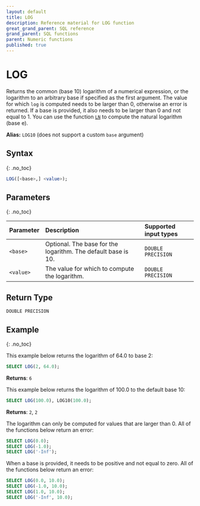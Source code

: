 ```yaml
---
layout: default
title: LOG
description: Reference material for LOG function
great_grand_parent: SQL reference
grand_parent: SQL functions
parent: Numeric functions
published: true
---
```


# LOG

Returns the common (base 10) logarithm of a numerical expression, or the logarithm to an arbitrary base if specified as the first argument.
The value for which `log` is computed needs to be larger than 0, otherwise an error is returned.
If a base is provided, it also needs to be larger than 0 and not equal to 1.
You can use the function [`LN`](ln.md) to compute the natural logarithm (base e).

**Alias:** `LOG10` (does not support a custom `base` argument)

## Syntax
{: .no_toc}

```sql
LOG([<base>,] <value>);
```
## Parameters 
{: .no_toc}

| Parameter   | Description                                                                                                         | Supported input types |
| :----------- | :------------------------------------------------------------------------------------------------------------------- |:--------------------|
| `<base>`    | Optional. The base for the logarithm. The default base is 10.                                                       |  `DOUBLE PRECISION`
| `<value>` | The value for which to compute the logarithm. | `DOUBLE PRECISION` |

## Return Type
`DOUBLE PRECISION`

## Example
{: .no_toc}

This example below returns the logarithm of 64.0 to base 2:

```sql
SELECT LOG(2, 64.0);
```

**Returns**: `6`

This example below returns the logarithm of 100.0 to the default base 10:

```sql
SELECT LOG(100.0), LOG10(100.0);
```

**Returns**: `2`, `2`

The logarithm can only be computed for values that are larger than 0. All of the functions below return an error:

```sql
SELECT LOG(0.0);
SELECT LOG(-1.0);
SELECT LOG('-Inf');
```

When a base is provided, it needs to be positive and not equal to zero. All of the functions below return an error:

```sql
SELECT LOG(0.0, 10.0);
SELECT LOG(-1.0, 10.0);
SELECT LOG(1.0, 10.0);
SELECT LOG('-Inf', 10.0);
```
